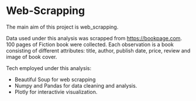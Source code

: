 # Web-Scrapping
The main aim of this project is web_scrapping.

Data used under this analysis was scrapped from https://bookpage.com.
100 pages of Fiction book were collected. Each observation is a book consisting of different attributes: title, author, publish date, price, review and image of book cover.

Tech employed under this analysis:
- Beautiful Soup for web scrapping
- Numpy and Pandas for data cleaning and analysis.
- Plotly for interactivie visualization.
